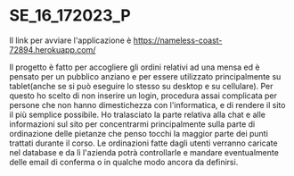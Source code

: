 # SE_16_172023_P

Il link per avviare l'applicazione è https://nameless-coast-72894.herokuapp.com/

Il progetto è fatto per accogliere gli ordini relativi ad una mensa ed è pensato per un pubblico anziano e per essere utilizzato principalmente su tablet(anche se si può eseguire lo stesso su desktop e su cellulare). Per questo ho scelto di non inserire un login, procedura assai complicata per persone che non hanno dimestichezza con l'informatica, e di rendere il sito il più semplice possibile.
Ho tralasciato la parte relativa alla chat e alle informazioni sul sito per concentrarmi principalmente sulla parte di ordinazione delle pietanze che penso tocchi la maggior parte dei punti trattati durante il corso.
Le ordinazioni fatte dagli utenti verranno caricate nel database e da lì l'azienda potrà controllarle e mandare eventualmente delle email di conferma o in qualche modo ancora da definirsi.